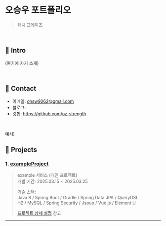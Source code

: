 # 오승우 포트폴리오
>캐치 프레이즈

</br>

## :pushpin: Intro
(여기에 자기 소개)

</br>

## :pushpin: Contact
- 이메일: ohsw9262@gmail.com
- 블로그: 
- 깃헙: https://github.com/oz-strength

</br>

예시)
## :pushpin: Projects
### 1. [exampleProject](https://github.com/oz-strength/exampleProject)
>example 서비스 (개인 프로젝트)  
>개발 기간: 2025.03.15 ~ 2025.03.25  
>  
>기술 스택:  
>Java 8 / Spring Boot / Gradle / Spring Data JPA / QueryDSL  
>H2 / MySQL / Spring Security / Jsoup / Vue.js / Element U  
>  
>[프로젝트 상세 설명](https://github.com/oz-strength/exampleProject) 참고

---
